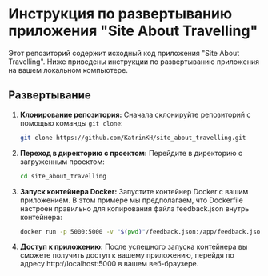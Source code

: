 # Инструкция по развертыванию приложения "Site About Travelling"

Этот репозиторий содержит исходный код приложения "Site About Travelling". Ниже приведены инструкции по развертыванию приложения на вашем локальном компьютере.

## Развертывание

1. **Клонирование репозитория:**
   Сначала склонируйте репозиторий с помощью команды `git clone`:
   ```bash
   git clone https://github.com/KatrinKH/site_about_travelling.git
2. **Переход в директорию с проектом:**
    Перейдите в директорию с загруженным проектом:
    ```bash
    cd site_about_travelling
3. **Запуск контейнера Docker:**
    Запустите контейнер Docker с вашим приложением. В этом примере мы предполагаем, что Dockerfile настроен правильно для копирования файла feedback.json внутрь контейнера:
    ```bash
    docker run -p 5000:5000 -v "$(pwd)"/feedback.json:/app/feedback.json site_about_travelling_flask
4. **Доступ к приложению:**
    После успешного запуска контейнера вы сможете получить доступ к вашему приложению, перейдя по адресу http://localhost:5000 в вашем веб-браузере.